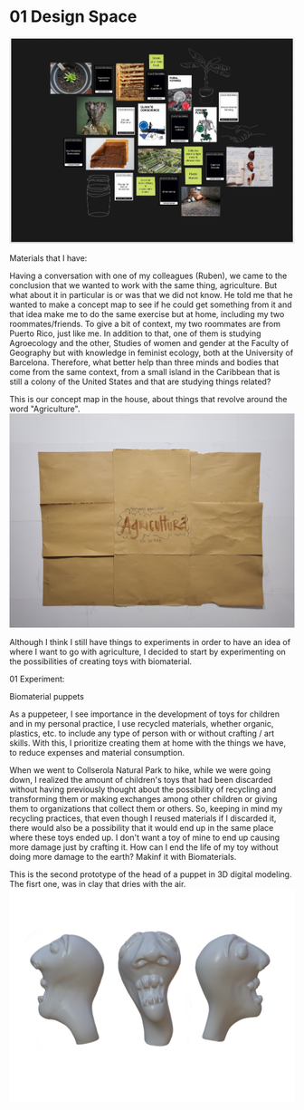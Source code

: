 
# 01 Design Space 

<img src= "../../images/designspace.png" alt="Photo of my design space">

Materials that I have:



Having a conversation with one of my colleagues (Ruben), we came to the conclusion that we wanted to work with the same thing, agriculture. But what about it in particular is or was that we did not know. He told me that he wanted to make a concept map to see if he could get something from it and that idea make me to do the same exercise but at home, including my two roommates/friends. To give a bit of context, my two roommates are from Puerto Rico, just like me. In addition to that, one of them is studying Agroecology and the other, Studies of women and gender at the Faculty of Geography but with knowledge in feminist ecology, both at the University of Barcelona. Therefore, what better help than three minds and bodies that come from the same context, from a small island in the Caribbean that is still a colony of the United States and that are studying things related?

This is our concept map in the house, about things that revolve around the word "Agriculture".
<img src= "../../images/Agricultura.jpg" alt="Photo of a Conceptual Map">

Although I think I still have things to experiments in order to have an idea of where I want to go with agriculture, I decided to start by experimenting on the possibilities of creating toys with biomaterial.



01 Experiment:

Biomaterial puppets

As a puppeteer, I see importance in the development of toys for children and in my personal practice, I use recycled materials, whether organic, plastics, etc. to include any type of person with or without crafting / art skills. With this, I prioritize creating them at home with the things we have, to reduce expenses and material consumption.

When we went to Collserola Natural Park to hike, while we were going down, I realized the amount of children's toys that had been discarded without having previously thought about the possibility of recycling and transforming them or making exchanges among other children or giving them to organizations that collect them or others.
So, keeping in mind my recycling practices, that even though I reused materials if I discarded it, there would also be a possibility that it would end up in the same place where these toys ended up. I don't want a toy of mine to end up causing more damage just by crafting it. How can I end the life of my toy without doing more damage to the earth?
Makinf it with Biomaterials.

This is the second prototype of the head of a puppet in 3D digital modeling. The fisrt one, was in clay that dries with the air.
<img src= "../../images/modelo.png" alt="Photo of 3D digital modeling of a puppet's head">